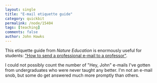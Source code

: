 ```yaml
---
layout: single 
title: "E-mail etiquette guide" 
category: quickbit
permalink: /node/15404
tags: [teaching] 
comments: false 
author: John Hawks 
---
```


This etiquette guide from <i>Nature Education</i> is enormously useful for students: <a href="http://www.nature.com/scitable/topicpage/e-mail-13953985">"How to send a professional e-mail to a professor"</a>. 

I could not possibly count the number of "Hey, John" e-mails I've gotten from undergraduates who were never taught any better. I'm not an e-mail snob, but some do get answered much more promptly than others. 

